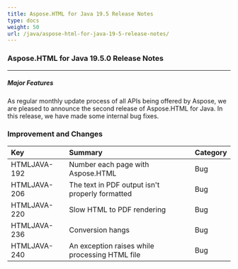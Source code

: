 ```yaml
---
title: Aspose.HTML for Java 19.5 Release Notes
type: docs
weight: 50
url: /java/aspose-html-for-java-19-5-release-notes/
---
```


### **Aspose.HTML for Java 19.5.0 Release Notes** ### 
-----
##### **Major Features** ##### 
As regular monthly update process of all APIs being offered by Aspose, we are pleased to announce the second release of Aspose.HTML for Java. In this release, we have made some internal bug fixes.
### **Improvement and Changes** ### 

|**Key**|**Summary**|**Category**|
| :- | :- | :- |
|HTMLJAVA-192|Number each page with Aspose.HTML|Bug|
|HTMLJAVA-206|The text in PDF output isn't properly formatted|Bug|
|HTMLJAVA-220|Slow HTML to PDF rendering|Bug|
|HTMLJAVA-236|Conversion hangs|Bug|
|HTMLJAVA-240|An exception raises while processing HTML file|Bug|

